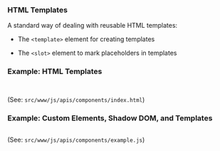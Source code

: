 ### HTML Templates ###

A standard way of dealing with reusable HTML templates:

  * The `<template>` element for creating templates

  * The `<slot>` element to mark placeholders in templates


### Example: HTML Templates ###

~~~ {.html insert="../../../../src/www/js/apis/components/index.html" token="template"}
~~~

~~~ {.html insert="../../../../src/www/js/apis/components/index.html" token="slot"}
~~~

(See: `src/www/js/apis/components/index.html`)

### Example: Custom Elements, Shadow DOM, and Templates ###

~~~ {.javascript insert="../../../../src/www/js/apis/components/example.js" token="templates"}
~~~

(See: `src/www/js/apis/components/example.js`)
